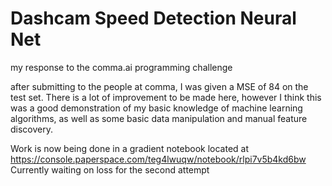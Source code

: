 # Dashcam Speed Detection Neural Net

my response to the comma.ai programming challenge

after submitting to the people at comma, I was given a MSE of 84 on the test set. There is a lot of improvement to be made here, however I think this was a good demonstration of my basic knowledge of machine learning algorithms, as well as some basic data manipulation and manual feature discovery.

Work is now being done in a gradient notebook located at https://console.paperspace.com/teg4lwuqw/notebook/rlpi7v5b4kd6bw
Currently waiting on loss for the second attempt
